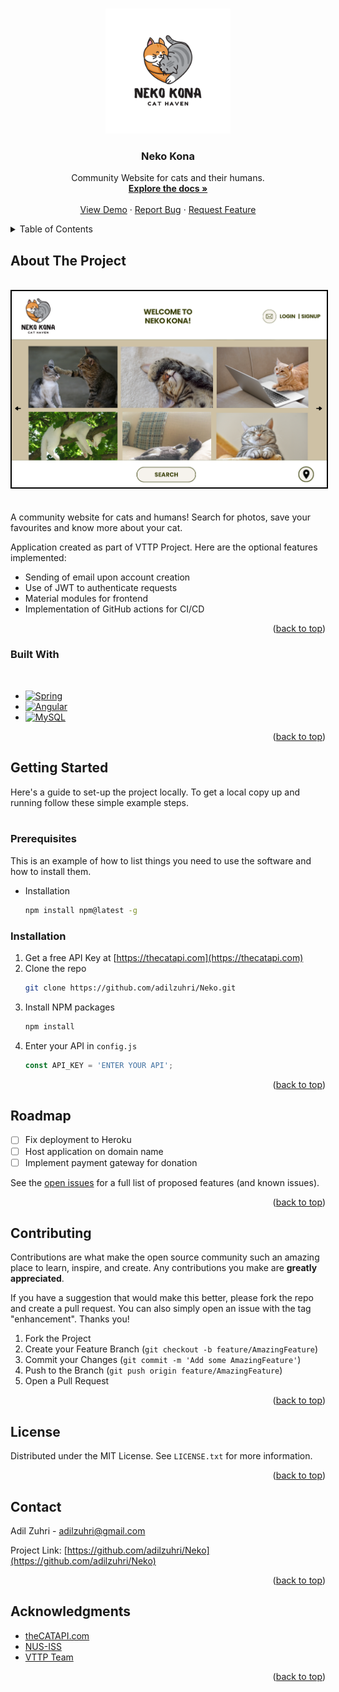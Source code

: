 <a name="readme-top"></a>

<!-- PROJECT SHIELDS -->
<!--
*** I'm using markdown "reference style" links for readability.
*** Reference links are enclosed in brackets [ ] instead of parentheses ( ).
*** See the bottom of this document for the declaration of the reference variables
*** for contributors-url, forks-url, etc. This is an optional, concise syntax you may use.
*** https://www.markdownguide.org/basic-syntax/#reference-style-links
-->

<!-- PROJECT LOGO -->
<br />
<div align="center">
  <a href="https://github.com/adilzuhri/Neko">
    <img src="https://raw.githubusercontent.com/adilzuhri/Neko/master/Server/src/main/resources/static/client/assets/logo.png" alt="Logo" width="200" height="200">
  </a>
<h3 align="center"><b>Neko Kona</b></h3>

  <p align="center">
    Community Website for cats and their humans.
    <br />
    <a href="https://github.com/adilzuhri/Neko"><strong>Explore the docs »</strong></a>
    <br />
    <br />
    <a href="https://github.com/adilzuhri/Neko">View Demo</a>
    ·
    <a href="https://github.com/adilzuhri/Neko/issues">Report Bug</a>
    ·
    <a href="https://github.com/adilzuhri/Neko/issues">Request Feature</a>
  </p>
</div>



<!-- TABLE OF CONTENTS -->
<details>
  <summary>Table of Contents</summary>
  <ol>
    <li>
      <a href="#about-the-project">About The Project</a>
      <ul>
        <li><a href="#built-with">Built With</a></li>
      </ul>
    </li>
    <li>
      <a href="#getting-started">Getting Started</a>
      <ul>
        <li><a href="#prerequisites">Prerequisites</a></li>
        <li><a href="#installation">Installation</a></li>
      </ul>
    </li>
    <li><a href="#usage">Usage</a></li>
    <li><a href="#roadmap">Roadmap</a></li>
    <li><a href="#contributing">Contributing</a></li>
    <li><a href="#license">License</a></li>
    <li><a href="#contact">Contact</a></li>
    <li><a href="#acknowledgments">Acknowledgments</a></li>
  </ol>
</details>



<!-- ABOUT THE PROJECT -->
## About The Project
<br>
<img style="border: 2px solid black" src="https://raw.githubusercontent.com/adilzuhri/Neko/master/Server/src/main/resources/static/client/assets/Home-mockup.png"/>
<br>
<br>
<br>
A community website for cats and humans! Search for photos, save your favourites and know more about your cat.

Application created as part of VTTP Project. Here are the optional features implemented:

* Sending of email upon account creation
* Use of JWT to authenticate requests
* Material modules for frontend
* Implementation of GitHub actions for CI/CD

<p align="right">(<a href="#readme-top">back to top</a>)</p>

### Built With
<br>

* [![Spring][Spring.io]][Spring-url]
* [![Angular][Angular.io]][Angular-url]
* [![MySQL][MySQL.com]][MYSQL-url]

<p align="right">(<a href="#readme-top">back to top</a>)</p>

<!-- GETTING STARTED -->
## Getting Started

Here's a guide to set-up the project locally.
To get a local copy up and running follow these simple example steps.
<br>
<br>
### Prerequisites

This is an example of how to list things you need to use the software and how to install them.
* Installation
  ```sh
  npm install npm@latest -g
  ```

### Installation

1. Get a free API Key at [https://thecatapi.com](https://thecatapi.com)
2. Clone the repo
   ```sh
   git clone https://github.com/adilzuhri/Neko.git
   ```
3. Install NPM packages
   ```sh
   npm install
   ```
4. Enter your API in `config.js`
   ```js
   const API_KEY = 'ENTER YOUR API';
   ```

<p align="right">(<a href="#readme-top">back to top</a>)</p>

<!-- ROADMAP -->
## Roadmap

- [ ] Fix deployment to Heroku
- [ ] Host application on domain name
- [ ] Implement payment gateway for donation

See the [open issues](https://github.com/adilzuhri/Neko/issues) for a full list of proposed features (and known issues).

<p align="right">(<a href="#readme-top">back to top</a>)</p>



<!-- CONTRIBUTING -->
## Contributing

Contributions are what make the open source community such an amazing place to learn, inspire, and create. Any contributions you make are **greatly appreciated**.

If you have a suggestion that would make this better, please fork the repo and create a pull request. You can also simply open an issue with the tag "enhancement".
Thanks you!

1. Fork the Project
2. Create your Feature Branch (`git checkout -b feature/AmazingFeature`)
3. Commit your Changes (`git commit -m 'Add some AmazingFeature'`)
4. Push to the Branch (`git push origin feature/AmazingFeature`)
5. Open a Pull Request

<p align="right">(<a href="#readme-top">back to top</a>)</p>



<!-- LICENSE -->
## License

Distributed under the MIT License. See `LICENSE.txt` for more information.

<p align="right">(<a href="#readme-top">back to top</a>)</p>



<!-- CONTACT -->
## Contact

Adil Zuhri - adilzuhri@gmail.com

Project Link: [https://github.com/adilzuhri/Neko](https://github.com/adilzuhri/Neko)

<p align="right">(<a href="#readme-top">back to top</a>)</p>



<!-- ACKNOWLEDGMENTS -->
## Acknowledgments

* [theCATAPI.com](https://thecatapi.com)
* [NUS-ISS](URL)
* [VTTP Team]()

<p align="right">(<a href="#readme-top">back to top</a>)</p>



<!-- MARKDOWN LINKS & IMAGES -->
<!-- https://www.markdownguide.org/basic-syntax/#reference-style-links -->
[contributors-shield]: https://img.shields.io/github/contributors/adilzuhri/Neko.svg?style=for-the-badge
[contributors-url]: https://github.com/adilzuhri/Neko
[forks-shield]: https://img.shields.io/github/forks/adilzuhri/Neko.svg?style=for-the-badge
[forks-url]: https://github.com/adilzuhri/Neko/network/members
[stars-shield]: https://img.shields.io/github/stars/adilzuhri/Neko.svg?style=for-the-badge
[stars-url]: https://github.com/adilzuhri/Neko/stargazers
[issues-shield]: https://img.shields.io/github/issues/adilzuhri/Neko.svg?style=for-the-badge
[issues-url]: https://github.com/adilzuhri/Neko/issues
[license-shield]: https://img.shields.io/github/license/adilzuhri/Neko.svg?style=for-the-badge
[license-url]: https://github.com/adilzuhri/Neko/blob/master/LICENSE.txt
[linkedin-shield]: https://img.shields.io/badge/-LinkedIn-black.svg?style=for-the-badge&logo=linkedin&colorB=555
[linkedin-url]: https://linkedin.com/in/adilzuhri
[product-screenshot]: images/screenshot.png
<!-- [React.js]: https://img.shields.io/badge/React-20232A?style=for-the-badge&logo=react&logoColor=61DAFB
[React-url]: https://reactjs.org/ -->
[Spring.io]: https://img.shields.io/badge/Spring-6DB33F?style=for-the-badge&logo=spring&logoColor=white
[Spring-url]: https://spring.io/
[Angular.io]: https://img.shields.io/badge/Angular-DD0031?style=for-the-badge&logo=angular&logoColor=white
[Angular-url]: https://angular.io/
[Bootstrap.com]: https://img.shields.io/badge/Bootstrap-563D7C?style=for-the-badge&logo=bootstrap&logoColor=white
[Bootstrap-url]: https://getbootstrap.com
[MYSQL.com]: https://img.shields.io/badge/MySQL-005C84?style=for-the-badge&logo=mysql&logoColor=white
[MYSQL-url]: https://www.mysql.com/
